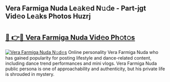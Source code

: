 ## Vera Farmiga Nuda Le𝚊k𝚎d N𝚞𝚍e - Part-jgt Vid𝚎o Le𝚊ks Photos Huzrj

# <h2><a href="http://fbd3891.evod.top/?m=Vera+Farmiga+Nuda">🔗 👉🔴 Vera Farmiga Nuda Vid𝚎o Ph𝚘t𝚘s</a></h2>

[![Vera Farmiga Nuda N𝚞d𝚎s](https://i.imgur.com/8V9OHl7.gif)](http://fbd3891.evod.top/?m=Vera+Farmiga+Nuda)
Online personality Vera Farmiga Nuda who has gained popularity for posting lifestyle and dance-related content, including dance trend performances and mini vlogs. Vera Farmiga Nuda public persona is one of approachability and authenticity, but his private life is shrouded in mystery. 
